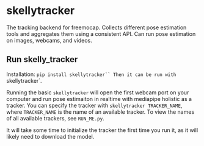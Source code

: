 # skellytracker

The tracking backend for freemocap. Collects different pose estimation tools and aggregates them using a consistent API. Can run pose estimation on images, webcams, and videos.

## Run skelly_tracker

Installation: `pip install skellytracker``
Then it can be run with `skellytracker`.

Running the basic `skellytracker` will open the first webcam port on your computer and run pose estimaiton in realtime with mediapipe holistic as a tracker. You can specify the tracker with `skellytracker TRACKER_NAME`, where `TRACKER_NAME` is the name of an available tracker. To view the names of all available trackers, see `RUN_ME.py`.

It will take some time to initialize the tracker the first time you run it, as it will likely need to download the model.
